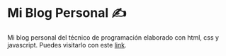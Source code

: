 # Mi Blog Personal ✍️

Mi blog personal del técnico de programación elaborado con html, css y javascript. Puedes visitarlo con este [link](https://google.com).